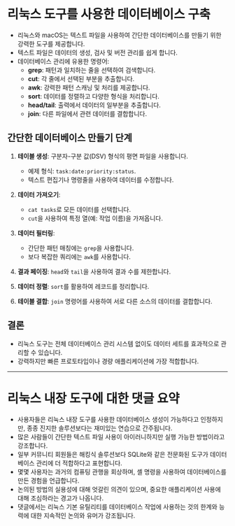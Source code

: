 # 리눅스 도구를 사용한 데이터베이스 구축

- 리눅스와 macOS는 텍스트 파일을 사용하여 간단한 데이터베이스를 만들기 위한 강력한 도구를 제공합니다.
- 텍스트 파일은 데이터의 생성, 검사 및 버전 관리를 쉽게 합니다.
- 데이터베이스 관리에 유용한 명령어:
  - **grep**: 패턴과 일치하는 줄을 선택하여 검색합니다.
  - **cut**: 각 줄에서 선택된 부분을 추출합니다.
  - **awk**: 강력한 패턴 스캐닝 및 처리를 제공합니다.
  - **sort**: 데이터를 정렬하고 다양한 형식을 처리합니다.
  - **head/tail**: 출력에서 데이터의 일부분을 추출합니다.
  - **join**: 다른 파일에서 관련 데이터를 결합합니다.

## 간단한 데이터베이스 만들기 단계

1. **테이블 생성**: 구분자-구분 값(DSV) 형식의 평면 파일을 사용합니다.
   - 예제 형식: `task:date:priority:status`.
   - 텍스트 편집기나 명령줄을 사용하여 데이터를 수정합니다.

2. **데이터 가져오기**:
   - `cat tasks`로 모든 데이터를 선택합니다.
   - `cut`을 사용하여 특정 열(예: 작업 이름)을 가져옵니다.

3. **데이터 필터링**:
   - 간단한 패턴 매칭에는 `grep`을 사용합니다.
   - 보다 복잡한 쿼리에는 `awk`를 사용합니다.

4. **결과 페이징**: `head`와 `tail`을 사용하여 결과 수를 제한합니다.

5. **데이터 정렬**: `sort`를 활용하여 레코드를 정리합니다.

6. **테이블 결합**: `join` 명령어를 사용하여 서로 다른 소스의 데이터를 결합합니다.

## 결론

- 리눅스 도구는 전체 데이터베이스 관리 시스템 없이도 데이터 세트를 효과적으로 관리할 수 있습니다.
- 강력하지만 빠른 프로토타입이나 경량 애플리케이션에 가장 적합합니다.

---

# 리눅스 내장 도구에 대한 댓글 요약

- 사용자들은 리눅스 내장 도구를 사용한 데이터베이스 생성이 가능하다고 인정하지만, 종종 진지한 솔루션보다는 재미있는 연습으로 간주됩니다.
- 많은 사람들이 간단한 텍스트 파일 사용이 아이러니하지만 실행 가능한 방법이라고 강조합니다.
- 일부 커뮤니티 회원들은 해킹식 솔루션보다 SQLite와 같은 전문화된 도구가 데이터베이스 관리에 더 적합하다고 표현합니다.
- 몇몇 사용자는 과거의 컴퓨팅 관행을 회상하며, 셸 명령을 사용하여 데이터베이스를 만든 경험을 언급합니다.
- 논의된 방법의 실용성에 대해 엇갈린 의견이 있으며, 중요한 애플리케이션 사용에 대해 조심하라는 경고가 나옵니다.
- 댓글에서는 리눅스 기본 유틸리티를 데이터베이스 작업에 사용하는 것의 한계와 능력에 대한 지속적인 논의와 유머가 강조됩니다.
